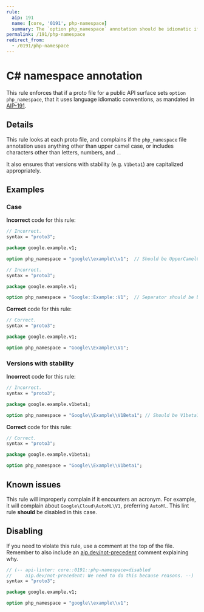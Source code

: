 ```yaml
---
rule:
  aip: 191
  name: [core, '0191', php-namespace]
  summary: The `option php_namespace` annotation should be idiomatic if set.
permalink: /191/php-namespace
redirect_from:
  - /0191/php-namespace
---
```


# C# namespace annotation

This rule enforces that if a proto file for a public API surface sets
`option php_namespace`, that it uses language idiomatic conventions, as
mandated in [AIP-191][].

## Details

This rule looks at each proto file, and complains if the `php_namespace` file
annotation uses anything other than upper camel case, or includes characters
other than letters, numbers, and `.`.

It also ensures that versions with stability (e.g. `V1beta1`) are capitalized
appropriately.

## Examples

### Case

**Incorrect** code for this rule:

```proto
// Incorrect.
syntax = "proto3";

package google.example.v1;

option php_namespace = "google\\example\\v1";  // Should be UpperCamelCase.
```

```proto
// Incorrect.
syntax = "proto3";

package google.example.v1;

option php_namespace = "Google::Example::V1";  // Separator should be backslash.
```

**Correct** code for this rule:

```proto
// Correct.
syntax = "proto3";

package google.example.v1;

option php_namespace = "Google\\Example\\V1";
```

### Versions with stability

**Incorrect** code for this rule:

```proto
// Incorrect.
syntax = "proto3";

package google.example.v1beta1;

option php_namespace = "Google\\Example\\V1Beta1"; // Should be V1beta1.
```

**Correct** code for this rule:

```proto
// Correct.
syntax = "proto3";

package google.example.v1beta1;

option php_namespace = "Google\\Example\\V1beta1";
```

## Known issues

This rule will improperly complain if it encounters an acronym. For example, it
will complain about `Google\Cloud\AutoML\V1`, preferring `AutoMl`. This lint
rule **should** be disabled in this case.

## Disabling

If you need to violate this rule, use a comment at the top of the file.
Remember to also include an [aip.dev/not-precedent][] comment explaining why.

```proto
// (-- api-linter: core::0191::php-namespace=disabled
//     aip.dev/not-precedent: We need to do this because reasons. --)
syntax = "proto3";

package google.example.v1;

option php_namespace = "google\\example\\v1";
```

[aip-191]: https://aip.dev/191
[aip.dev/not-precedent]: https://aip.dev/not-precedent
